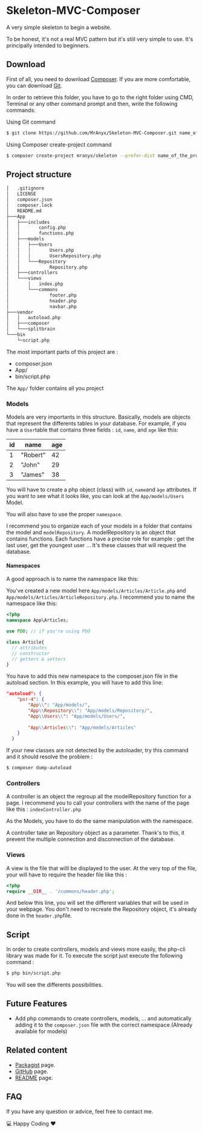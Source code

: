 # Skeleton-MVC-Composer
A very simple skeleton to begin a website.

To be honest, it's not a real MVC pattern but it's stiil very simple to use. It's principally intended to beginners.

## Download
First of all, you need to download [Composer](https://getcomposer.org/download/). If you are more comfortable, you can download [Git](https://git-scm.com/).

In order to retrieve this folder, you have to go to the right folder using CMD, Terminal or any other command prompt and then, write the following commands:

Using Git command

```bash
$ git clone https://github.com/MrAnyx/Skeleton-MVC-Composer.git name_of_the_project
```

Using Composer create-project command
```bash
$ composer create-project mranyx/skeleton --prefer-dist name_of_the_project
```

## Project structure
 ```bash
│   .gitignore
│   LICENSE
│   composer.json
│   composer.lock
│   README.md
├───App
│   ├───includes
│   │       config.php
│   │       functions.php
│   ├───models
│   │   ├───Users
│   │   │       Users.php
│   │   │       UsersRepository.php
│   │   └───Repository
│   │           Repository.php
│   ├───controllers
│   └───views
│       │   index.php
│       └───commons
│               footer.php
│               header.php
│               navbar.php
├───vendor
│   │   autoload.php
│   ├───composer
│   └───splitbrain
└───bin
     └─script.php
 ```
The most important parts of this project are :
* composer.json
* App/
* bin/script.php

The ```App/``` folder contains all you project

### Models
Models are very importants in this structure. Basically, models are objects that represent the differents tables in your database.
For example, if you have a ```User```table that contains three fields : ```id```, ```name```, and ```age``` like this:

|id|name|age|
|--|----|---|
|1|"Robert"|42|
|2|"John"|29|
|3|"James"|38|
  
You will have to create a php object (class) with ```id```, ```name```and ```àge``` attributes. If you want to see what it looks like,  you can look at the ```App/models/Users``` Model.

You will also have to use the proper ```namespace```.

I recommend you to organize each of your models in a folder that contains the model and ```modelRepository```. A modelRepository is an object that contains functions. Each functions have a precise role for example : get the last user, get the youngest user ... It's these classes that will request the database.

#### Namespaces
A good approach is to name the namespace like this:

You've created a new model here ```App/models/Articles/Article.php``` and ```App/models/Articles/ArticleRepository.php```. I recommend you to name the namespace like this:

```php
<?php
namespace App\Articles;

use PDO; // if you're using PDO

class Article{
  // attributes
  // constructor
  // getters & setters
}
```
You have to add this new namespace to the composer.json file in the autoload section. In this example, you will have to add this line:

```json
"autoload": {
    "psr-4": {
        "App\\": "App/models/",
        "App\\Repository\\": "App/models/Repository/",
        "App\\Users\\": "App/models/Users/",
          
        "App\\Articles\\": "App/models/Articles"
    }
  }
```

If your new classes are not detected by the autoloader, try this command and it should resolve the problem : 
```bash
$ composer dump-autoload
```

### Controllers

A controller is an object the regroup all the modelRepository function for a page. I recommend you to call your controllers with the name of the page like this : ```indexController.php```

As the Models, you have to do the same manipulation with the namespace.

A controller take an Repository object as a parameter. Thank's to this, it prevent the multiple connection and disconnection of the database.

### Views

A view is the file that willl be displayed to the user. At the very top of the file, your will have to require the header file like this : 
```php
<?php
require __DIR__ . '/commons/header.php';
```

And below this line, you will set the different variables that will be used in your webpage.
You don't need to recreate the Repository object, it's already done in the ```header.php```file.

## Script

In order to create controllers, models and views more easily, the php-cli library was made for it. To execute the script just execute the following command :
```bash
$ php bin/script.php
```
You will see the differents possibilities.

## Future Features
* Add php commands to create controllers, models, ... and automatically adding it to the ```composer.json``` file with the correct namespace.(Already available for models)

## Related content
* [Packagist](https://packagist.org/packages/mranyx/skeleton) page.
* [GitHub](https://github.com/MrAnyx/Skeleton-MVC-Composer) page.
* [README](https://mranyx.github.io/Skeleton-MVC-Composer/) page.

## FAQ
If you have any question or advice, feel free to contact me.

:computer: Happy Coding :heart:
